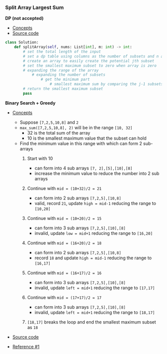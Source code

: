 ### Split Array Largest Sum
**DP (not accepted)**
- [Concepts](images/dp.png)
- [Source code](source/dp.py)
```python
class Solution:
    def splitArray(self, nums: List[int], m: int) -> int:
        # set the total length of the input
        # set a dp table using columns as the number of subsets and n as the inputs in the array
        # create an array to easily create the potential jth subset
        # set the smallest maximum subset to zero when array is zero
        # expanding the range of the array
            # expanding the number of subsets
                # get the minimum part
                    # smallest maximum sum by comparing the j-1 subsets with potential jth subsets
        # return the smallest maximum subset
        pass
```

**Binary Search + Greedy**
- [Concepts](images/)
    - Suppose `[7,2,5,10,8]` and `2`
    - `max_sum([7,2,5,10,8], 2)` will be in the range `[10, 32]` 
        - 32 is the total sum of the array
        - 10 is the smallest maximum value that the subset can hold 
    - Find the minimum value in this range with which can form 2 sub-arrays
        1. Start with 10
            - can form into 4 sub arrays `[7, 2],[5],[10],[8]`
            - increase the minimum value to reduce the number into 2 sub arrays
        1. Continue with `mid = (10+32)/2 = 21`
            - can form into 2 sub arrays `[7,2,5],[10,8]` 
            - valid, record `21`, update `high = mid-1` reducing the range to `[10,20]`
            
        1. Continue with `mid = (10+20)/2 = 15`
            - can form into 3 sub arrays `[7,2,5],[10],[8]` 
            - invalid, update `low = mid+1` reducing the range to `[16,20]`            
            
        1. Continue with `mid = (16+20)/2 = 18` 
            - can form into 2 sub arrays `[7,2,5],[10,8]`  
            - record `18` and update `high = mid-1` reducing the range to `[16,17]`
          
        1. Continue with `mid = (16+17)/2 = 16` 
            - can form into 3 sub arrays `[7,2,5],[10],[8]`  
            - invalid, update `left = mid+1` reducing the range to `[17,17]`          
          
        1. Continue with `mid = (17+17)/2 = 17` 
            - can form into 3 sub arrays `[7,2,5],[10],[8]`  
            - invalid, update `left = mid+1` reducing the range to `[18,17]`
         
        1. `[18,17]` breaks the loop and end the smallest maximum subset as `18` 
         

- [Source code](source/)
- [Reference #1]()